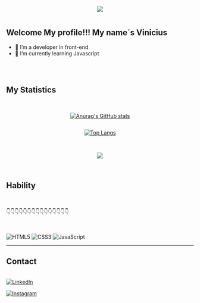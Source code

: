 <div style="display: flex; align-Items: center; flex-direction: column">

![](https://media.giphy.com/media/EU9Uy71hqoXPW/giphy.gif) 

</div>

## Welcome My profile!!! My name´s Vinicius 
 - 🔭 I’m a developer in front-end 
 - 🌱 I’m currently learning Javascript
 
   
 

<div>
<br>
  

 
<br>
</div>

##  My Statistics
<br>
<div style="display: flex; align-Items: center; flex-direction: column">

[![Anurag's GitHub stats](https://github-readme-stats.vercel.app/api?username=viniciusmaier&count_private=true&show_icons=true&theme=dracula)](https://github.com/anuraghazra/github-readme-stats)

[![Top Langs](https://github-readme-stats.vercel.app/api/top-langs/?username=anuraghazra&hide=TypeScript,GLSL,Astro,Rust,Go,Python,Shell,Assembly,Objective-C,Scala,Java,Ada&langs_count=3)](https://github.com/anuraghazra/github-readme-stats)
</div>
<br>
<div style="display: flex; align-Items: center; flex-direction: 
column">
 
![](https://media.giphy.com/media/1C8bHHJturSx2/giphy.gif)

<br>
</div>



## Hability


 <br>



👇👇👇👇👇👇👇👇👇👇👇👇👇👇👇



 <br>

 ![HTML5](https://img.shields.io/badge/html5-%23E34F26.svg?style=for-the-badge&logo=html5&logoColor=white)
 ![CSS3](https://img.shields.io/badge/css3-%231572B6.svg?style=for-the-badge&logo=css3&logoColor=white)
 ![JavaScript](https://img.shields.io/badge/javascript-%23323330.svg?style=for-the-badge&logo=javascript&logoColor=%23F7DF1E)
      

<hr> 

## Contact
<br>


<div


<a href="https://www.linkedin.com/in/vinicius-maier-8bb21b209/"> ![LinkedIn](https://img.shields.io/badge/linkedin-%230077B5.svg?style=for-the-badge&logo=linkedin&logoColor=white) </a>


<a href="https://www.instagram.com/vinih_maier/">  ![Instagram](https://img.shields.io/badge/Instagram-%23E4405F.svg?style=for-the-badge&logo=Instagram&logoColor=white )  </a>


</div>
